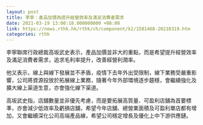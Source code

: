 ```yaml
---
layout: post
title: 李寧：產品加價為提升經營效率及滿足消費者需求
date: 2021-03-19 13:00:18.000000000 +08:00
link: https://news.rthk.hk/rthk/ch/component/k2/1581468-20210319.htm
categories: rthk
---
```


李寧聯席行政總裁高坂武史表示，產品加價並非大的重點，而是希望提升經營效率及滿足消費者需求，追求毛利率提升，改善經營利潤率。

他又表示，線上與線下發展並不矛盾，疫情下去年外出受限制，線下業務受嚴重影響，公司將資源投放於拓展線上業務，隨著今年外部環境逐步趨穩，會繼續強化及擴大線上渠道生意，亦會強化線下渠道。

高坂武史指，店舖數量並非優先考慮，而是要拓展高質量、可盈利店舖為首要標準，亦會減少低效率及虧損店舖，希望今年店舖、總營業面積及可盈利單店都有增加，又會繼續深化公司高端產品線，希望公司穩定增長及優化上中下游供應鏈。
